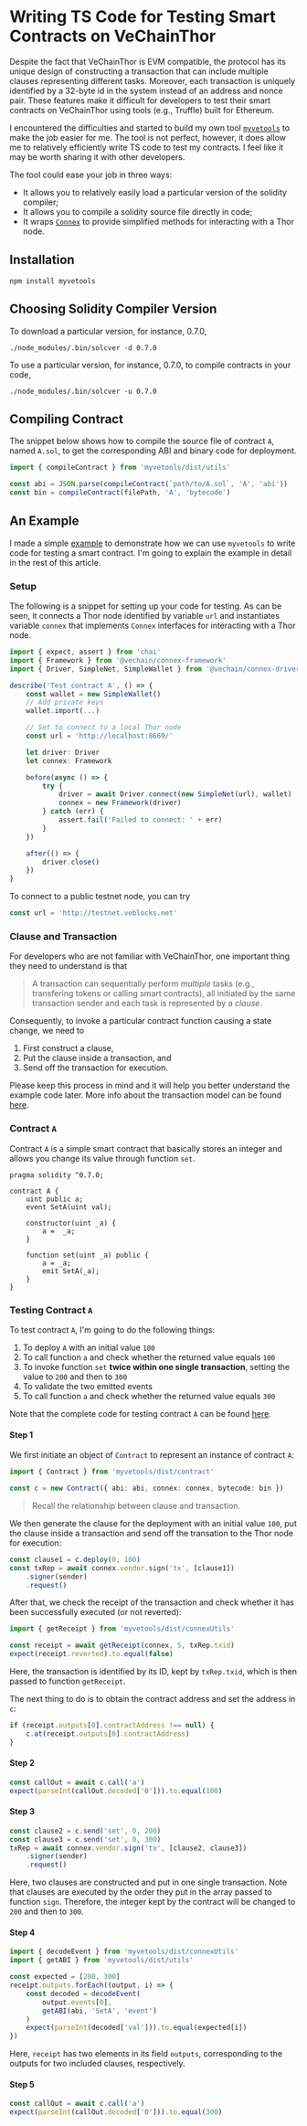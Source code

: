 # Writing TS Code for Testing Smart Contracts on VeChainThor

Despite the fact that VeChainThor is EVM compatible, the protocol has its unique design of constructing a transaction that can include multiple clauses representing different tasks. Moreover, each transaction is uniquely identified by a 32-byte id in the system instead of an address and nonce pair. These features make it difficult for developers to test their smart contracts on VeChainThor using tools (e.g., Truffle) built for Ethereum.

I encountered the difficulties and started to build my own tool [`myvetools`](https://github.com/zzGHzz/MyVeTools) to make the job easier for me. The tool is not perfect, however, it does allow me to relatively efficiently write TS code to test my contracts. I feel like it may be worth sharing it with other developers.

The tool could ease your job in three ways:

* It allows you to relatively easily load a particular version of the solidity compiler;
* It allows you to compile a solidity source file directly in code;
* It wraps [`Connex`](https://github.com/vechain/connex) to provide simplified methods for interacting with a Thor node.

## Installation

```
npm install myvetools
```

## Choosing Solidity Compiler Version

To download a particular version, for instance, 0.7.0, 

```
./node_modules/.bin/solcver -d 0.7.0
```

To use a particular version, for instance, 0.7.0, to compile contracts in your code,

```
./node_modules/.bin/solcver -u 0.7.0
```

## Compiling Contract

The snippet below shows how to compile the source file of contract `A`, named `A.sol`, to get the corresponding ABI and binary code for deployment.

```ts
import { compileContract } from 'myvetools/dist/utils'

const abi = JSON.parse(compileContract(`path/to/A.sol`, 'A', 'abi'))
const bin = compileContract(filePath, 'A', 'bytecode')
```

## An Example

I made a simple [example](https://github.com/zzGHzz/myvetools-demo) to demonstrate how we can use `myvetools` to write code for testing a smart contract. I'm going to explain the example in detail in the rest of this article.

### Setup

The following is a snippet for setting up your code for testing. As can be seen, it connects a Thor node identified by variable `url` and instantiates variable `connex` that implements `Connex` interfaces for interacting with a Thor node. 

```typescript
import { expect, assert } from 'chai'
import { Framework } from '@vechain/connex-framework'
import { Driver, SimpleNet, SimpleWallet } from '@vechain/connex-driver'

describe('Test contract A', () => {
	const wallet = new SimpleWallet()
	// Add private keys
	wallet.import(...)

	// Set to connect to a local Thor node
	const url = 'http://localhost:8669/'

	let driver: Driver
	let connex: Framework

	before(async () => {
		try {
			driver = await Driver.connect(new SimpleNet(url), wallet)
			connex = new Framework(driver)
		} catch (err) {
			assert.fail('Failed to connect: ' + err)
		}
	})

	after(() => {
		driver.close()
	})
}
```

To connect to a public testnet node, you can try

```ts
const url = 'http://testnet.veblocks.net'
```

### Clause and Transaction

For developers who are not familiar with VeChainThor, one important thing they need to understand is that 

> A transaction can sequentially perform *multiple* tasks (e.g., transfering tokens or calling smart contracts), all initiated by the same transaction sender and each task is represented by a *clause*.

Consequently, to invoke a particular contract function causing a state change, we need to 

1. First construct a clause,
2. Put the clause inside a transaction, and
3. Send off the transaction for execution.

Please keep this process in mind and it will help you better understand the example code later. More info about the transaction model can be found [here](https://docs.vechain.org/thor/learn/transaction-model.html).

### Contract `A`

Contract `A` is a simple smart contract that basically stores an integer and allows you change its value through function `set`.

```solidity
pragma solidity ^0.7.0;

contract A {
	uint public a;
	event SetA(uint val);

	constructor(uint _a) {
		a =  _a;
	}

	function set(uint _a) public {
		a = _a;
		emit SetA(_a);
	}
}
```
### Testing Contract `A`

To test contract `A`, I'm going to do the following things:

1. To deploy `A` with an initial value `100`
2. To call function `a` and check whether the returned value equals `100`
3. To invoke function `set` **twice within one single transaction**, setting the value to `200` and then to `300`
4. To validate the two emitted events
5. To call function `a` and check whether the returned value equals `300`

Note that the complete code for testing contract `A` can be found [here](https://github.com/zzGHzz/myvetools-demo/blob/main/test.ts).

#### Step 1

We first initiate an object of `Contract` to represent an instance of contract `A`:

```ts
import { Contract } from 'myvetools/dist/contract'

const c = new Contract({ abi: abi, connex: connex, bytecode: bin })
```

> Recall the relationship between clause and transaction. 

We then generate the clause for the deployment with an initial value `100`, put the clause inside a transaction and send off the transation to the Thor node for execution:

```ts
const clause1 = c.deploy(0, 100)
const txRep = await connex.vendor.sign('tx', [clause1])
	.signer(sender)
	.request()
```

After that, we check the receipt of the transaction and check whether it has been successfully executed (or not reverted):

```ts
import { getReceipt } from 'myvetools/dist/connexUtils'

const receipt = await getReceipt(connex, 5, txRep.txid)
expect(receipt.reverted).to.equal(false)
```

Here, the transaction is identified by its ID, kept by `txRep.txid`, which is then passed to function `getReceipt`.

The next thing to do is to obtain the contract address and set the address in `c`:

```ts
if (receipt.outputs[0].contractAddress !== null) {
	c.at(receipt.outputs[0].contractAddress)
}
```

#### Step 2

```ts
const callOut = await c.call('a')
expect(parseInt(callOut.decoded['0'])).to.equal(100)
```

#### Step 3

```ts
const clause2 = c.send('set', 0, 200)
const clause3 = c.send('set', 0, 300)
txRep = await connex.vendor.sign('tx', [clause2, clause3])
	.signer(sender)
	.request()
```

Here, two clauses are constructed and put in one single transaction. Note that clauses are executed by the order they put in the array passed to function `sign`. Therefore, the integer kept by the contract will be changed to `200` and then to `300`.

#### Step 4

```ts
import { decodeEvent } from 'myvetools/dist/connexUtils'
import { getABI } from 'myvetools/dist/utils'

const expected = [200, 300]
receipt.outputs.forEach((output, i) => {
	const decoded = decodeEvent(
		output.events[0],
		getABI(abi, 'SetA', 'event')
	)
	expect(parseInt(decoded['val'])).to.equal(expected[i])
})
```

Here, `receipt` has two elements in its field `outputs`, corresponding to the outputs for two included clauses, respectively.

#### Step 5

```ts
const callOut = await c.call('a')
expect(parseInt(callOut.decoded['0'])).to.equal(300)
```

